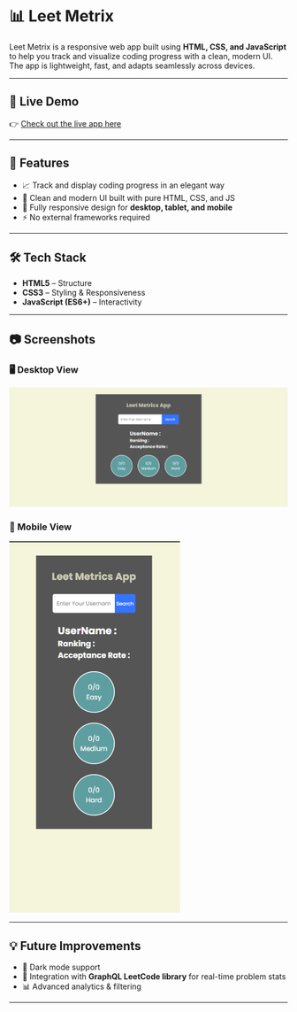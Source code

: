 # 📊 Leet Metrix

Leet Metrix is a responsive web app built using **HTML, CSS, and JavaScript** to help you track and visualize coding progress with a clean, modern UI.  
The app is lightweight, fast, and adapts seamlessly across devices.

---

## 🔗 Live Demo
👉 [Check out the live app here](https://your-demo-link.com)

---

## 🚀 Features
- 📈 Track and display coding progress in an elegant way  
- 🎨 Clean and modern UI built with pure HTML, CSS, and JS  
- 📱 Fully responsive design for **desktop, tablet, and mobile**  
- ⚡ No external frameworks required  

---

## 🛠️ Tech Stack
- **HTML5** – Structure  
- **CSS3** – Styling & Responsiveness  
- **JavaScript (ES6+)** – Interactivity  

---

## 📷 Screenshots  

### 🖥️ Desktop View  
![Desktop Screenshot](images/desktop1.png)  

### 📱 Mobile View  
![Mobile Screenshot](images/mobile1.png)  

---

## 💡 Future Improvements
- 🌙 Dark mode support  
- 🔗 Integration with **GraphQL LeetCode library** for real-time problem stats  
- 📊 Advanced analytics & filtering  

---
